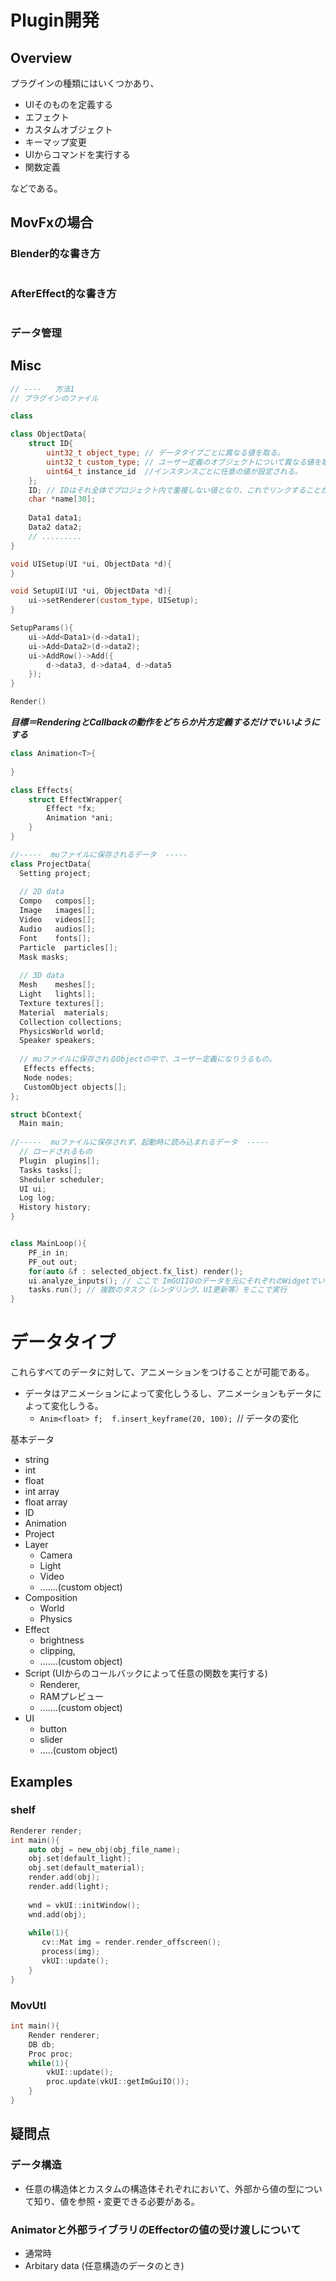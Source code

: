 # Plugin開発

## Overview

プラグインの種類にはいくつかあり、

- UIそのものを定義する
- エフェクト
- カスタムオブジェクト
- キーマップ変更
- UIからコマンドを実行する
- 関数定義

などである。





## MovFxの場合



### Blender的な書き方

```cpp
```

### AfterEffect的な書き方

```cpp

```



### データ管理



## Misc

```cpp
// ----   方法1
// プラグインのファイル

class 

class ObjectData{
    struct ID{
        uint32_t object_type; // データタイプごとに異なる値を取る。
        uint32_t custom_type; // ユーザー定義のオブジェクトについて異なる値を取る。このときobject_type == OBJECT_TYPE_USERDEINEDになる
        uint64_t instance_id  //インスタンスごとに任意の値が設定される。
	};
    ID; // IDはそれ全体でプロジェクト内で重複しない値となり、これでリンクすることができる。
    char *name[30];
    
    Data1 data1;
    Data2 data2;
    // .........
}

void UISetup(UI *ui, ObjectData *d){
}

void SetupUI(UI *ui, ObjectData *d){
    ui->setRenderer(custom_type, UISetup);        
}

SetupParams(){
    ui->Add<Data1>(d->data1);
    ui->Add<Data2>(d->data2);
    ui->AddRow()->Add({
        d->data3, d->data4, d->data5
    });
}

Render()
```

***目標＝RenderingとCallbackの動作をどちらか片方定義するだけでいいようにする***

```cpp
class Animation<T>{
    
}

class Effects{
    struct EffectWrapper{
        Effect *fx;
        Animation *ani;
    }
}


```





```cpp
//-----  muファイルに保存されるデータ  -----
class ProjectData{
  Setting project;
  
  // 2D data
  Compo   compos[];
  Image   images[];
  Video   videos[];
  Audio   audios[];
  Font    fonts[];
  Particle  particles[];
  Mask masks;
    
  // 3D data
  Mesh    meshes[];
  Light   lights[];
  Texture textures[];
  Material  materials;
  Collection collections;
  PhysicsWorld world;
  Speaker speakers;
  
  // muファイルに保存されるObjectの中で、ユーザー定義になりうるもの。
   Effects effects;
   Node nodes;
   CustomObject objects[];   
};

struct bContext{
  Main main;
    
//-----  muファイルに保存されず、起動時に読み込まれるデータ  -----
  // ロードされるもの
  Plugin  plugins[];
  Tasks tasks[];
  Sheduler scheduler;
  UI ui;
  Log log;
  History history;
}


class MainLoop(){
	PF_in in;
    PF_out out;
    for(auto &f : selected_object.fx_list) render(); 
    ui.analyze_inputs(); // ここで ImGUIIOのデータを元にそれぞれのWidgetでいろいろが実行される
    tasks.run(); // 複数のタスク（レンダリング、UI更新等）をここで実行
}
```



# データタイプ

これらすべてのデータに対して、アニメーションをつけることが可能である。
- データはアニメーションによって変化しうるし、アニメーションもデータによって変化しうる。
  - `Anim<float> f;  f.insert_keyframe(20, 100); `// データの変化

基本データ

- string
- int
- float
- int array
- float array
- ID
- Animation
- Project
- Layer
  - Camera
  - Light
  - Video
  - .......(custom object)
- Composition
  - World
  - Physics
- Effect
  - brightness
  - clipping,
  - .......(custom object)
- Script (UIからのコールバックによって任意の関数を実行する)
  - Renderer,
  - RAMプレビュー
  - .......(custom object)
- UI
  - button
  - slider
  - .....(custom object)




## Examples

### shelf

```cpp
Renderer render;
int main(){
    auto obj = new_obj(obj_file_name);
    obj.set(default_light);
    obj.set(default_material);
    render.add(obj);
    render.add(light);
    
    wnd = vkUI::initWindow();
    wnd.add(obj);
    
    while(1){
       cv::Mat img = render.render_offscreen();
	   process(img); 
       vkUI::update();
    }
}
```



### MovUtl

```cpp
int main(){
    Render renderer;
    DB db;
	Proc proc;
    while(1){
        vkUI::update();
        proc.update(vkUI::getImGuiIO());
    }
}
```



## 疑問点

### データ構造

- 任意の構造体とカスタムの構造体それぞれにおいて、外部から値の型について知り、値を参照・変更できる必要がある。


 ### Animatorと外部ライブラリのEffectorの値の受け渡しについて

- 通常時
- Arbitary data (任意構造のデータのとき)



